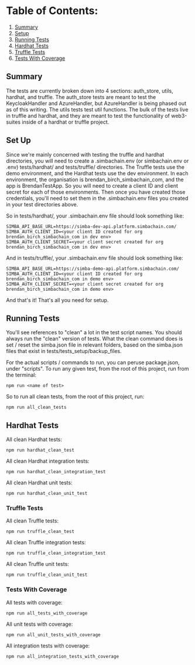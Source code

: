 # Table of Contents:
1. [Summary](#summary)
2. [Setup](#set-up)
3. [Running Tests](#running-tests)
4. [Hardhat Tests](#hardhat-tests)
5. [Truffle Tests](#truffle-tests)
6. [Tests With Coverage](#tests-with-coverage)

## Summary
The tests are currently broken down into 4 sections: auth_store, utils, hardhat, and truffle. The auth_store tests are meant to test the KeycloakHandler and AzureHandler, but AzureHandler is being phased out as of this writing. The utils tests test util functions. The bulk of the tests live in truffle and hardhat, and they are meant to test the functionality of web3-suites inside of a hardhat or truffle project.

## Set Up
Since we're mainly concerned with testing the truffle and hardhat directories, you will need to create a .simbachain.env (or simbachain.env or .env) tests/hardhat/ and tests/truffle/ directories. The Truffle tests use the demo environment, and the Hardhat tests use the dev environment. In each environment, the organisation is brendan_birch_simbachain_com, and the app is BrendanTestApp. So you will need to create a client ID and client secret for each of those environments. Then once you have created those credentials, you'll need to set them in the .simbachain.env files you created in your test directories above.

So in tests/hardhat/, your .simbachain.env file should look something like:

```
SIMBA_API_BASE_URL=https://simba-dev-api.platform.simbachain.com/
SIMBA_AUTH_CLIENT_ID=<your client ID created for org brendan_birch_simbachain_com in dev env>
SIMBA_AUTH_CLIENT_SECRET=<your client secret created for org brendan_birch_simbachain_com in dev env>
```

And in tests/truffle/, your .simbachain.env file should look something like:

```
SIMBA_API_BASE_URL=https://simba-demo-api.platform.simbachain.com/
SIMBA_AUTH_CLIENT_ID=<your client ID created for org brendan_birch_simbachain_com in demo env>
SIMBA_AUTH_CLIENT_SECRET=<your client secret created for org brendan_birch_simbachain_com in demo env>
```

And that's it! That's all you need for setup.

## Running Tests
You'll see references to "clean" a lot in the test script names. You should always run the "clean" version of tests. What the clean command does is set / reset the simba.json file in relevant folders, based on the simba.json files that exist in tests/tests_setup/backup_files.

For the actual scripts / commands to run, you can peruse package.json, under "scripts". To run any given test, from the root of this project, run from the terminal:

```
npm run <name of test>
```

So to run all clean tests, from the root of this project, run:

```
npm run all_clean_tests
```

## Hardhat Tests
All clean Hardhat tests:

```
npm run hardhat_clean_test
```

All clean Hardhat integration tests:

```
npm run hardhat_clean_integration_test
```

All clean Hardhat unit tests:

```
npm run hardhat_clean_unit_test
```

### Truffle Tests
All clean Truffle tests:

```
npm run truffle_clean_test
```

All clean Truffle integration tests:

```
npm run truffle_clean_integration_test
```

All clean Truffle unit tests:

```
npm run truffle_clean_unit_test
```

### Tests With Coverage
All tests with coverage:

```
npm run all_tests_with_coverage
```

All unit tests with coverage:

```
npm run all_unit_tests_with_coverage
```

All integration tests with coverage:

```
npm run all_integration_tests_with_coverage
```
